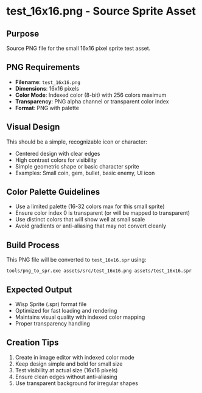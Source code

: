 # test_16x16.png - Source Sprite Asset

## Purpose
Source PNG file for the small 16x16 pixel sprite test asset.

## PNG Requirements
- **Filename**: `test_16x16.png`
- **Dimensions**: 16x16 pixels
- **Color Mode**: Indexed color (8-bit) with 256 colors maximum
- **Transparency**: PNG alpha channel or transparent color index
- **Format**: PNG with palette

## Visual Design
This should be a simple, recognizable icon or character:
- Centered design with clear edges
- High contrast colors for visibility
- Simple geometric shape or basic character sprite
- Examples: Small coin, gem, bullet, basic enemy, UI icon

## Color Palette Guidelines
- Use a limited palette (16-32 colors max for this small sprite)
- Ensure color index 0 is transparent (or will be mapped to transparent)
- Use distinct colors that will show well at small scale
- Avoid gradients or anti-aliasing that may not convert cleanly

## Build Process
This PNG file will be converted to `test_16x16.spr` using:
```
tools/png_to_spr.exe assets/src/test_16x16.png assets/test_16x16.spr
```

## Expected Output
- Wisp Sprite (.spr) format file
- Optimized for fast loading and rendering
- Maintains visual quality with indexed color mapping
- Proper transparency handling

## Creation Tips
1. Create in image editor with indexed color mode
2. Keep design simple and bold for small size
3. Test visibility at actual size (16x16 pixels)
4. Ensure clean edges without anti-aliasing
5. Use transparent background for irregular shapes
